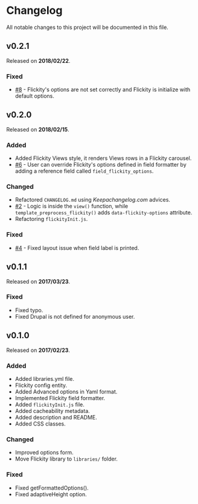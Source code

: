# Changelog

All notable changes to this project will be documented in this file.

## v0.2.1

Released on **2018/02/22**.

### Fixed

- [#8](https://github.com/OutlawPlz/drupal_flickity/issues/8) - Flickity's
options are not set correctly and Flickity is initialize with default options.

## v0.2.0

Released on **2018/02/15**.

### Added

- Added Flickity Views style, it renders Views rows in a Flickity carousel.
- [#6](https://github.com/OutlawPlz/drupal_flickity/issues/6) - User can override
Flickity's options defined in field formatter by adding a reference field called
`field_flickity_options`.

### Changed

- Refactored `CHANGELOG.md` using *Keepachangelog.com* advices.
- [#2](https://github.com/OutlawPlz/drupal_flickity/issues/2) - Logic is inside
the `view()` function, while `template_preprocess_flickity()` adds
`data-flickity-options` attribute.
- Refactoring `flickityInit.js`.

### Fixed

- [#4](https://github.com/OutlawPlz/drupal_flickity/issues/4) - Fixed layout
issue when field label is printed.

## v0.1.1

Released on **2017/03/23**.

### Fixed

- Fixed typo.
- Fixed Drupal is not defined for anonymous user.

## v0.1.0

Released on **2017/02/23**.

### Added

- Added libraries.yml file.
- Flickity config entity.
- Added Advanced options in Yaml format.
- Implemented Flickity field formatter.
- Added `flickityInit.js` file.
- Added cacheability metadata.
- Added description and README.
- Added CSS classes.

### Changed

- Improved options form.
- Move Flickity library to `libraries/` folder.

### Fixed

- Fixed getFormattedOptions().
- Fixed adaptiveHeight option.
